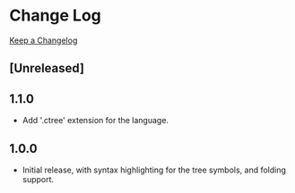 # Change Log

[Keep a Changelog](http://keepachangelog.com/)

## [Unreleased]


## 1.1.0

- Add '.ctree' extension for the language.

## 1.0.0

- Initial release, with syntax highlighting for the tree symbols, and folding support.
